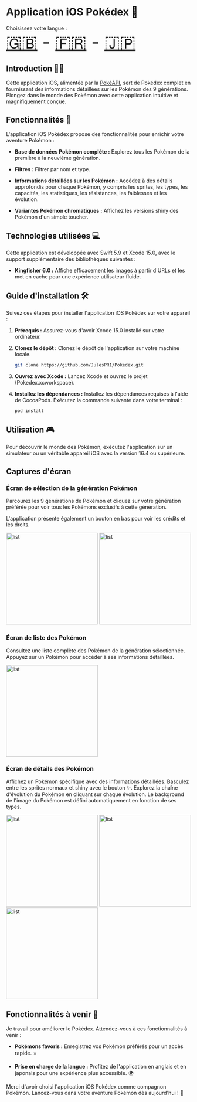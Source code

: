 # Application iOS Pokédex 📱

Choisissez votre langue :
<br>
<font size="40">
[🇬🇧](/README.md) - [🇫🇷](/README_assets/README_fr.md) - [🇯🇵](/README_assets/README_ja.md)
</font>

## Introduction 🧑‍💻

Cette application iOS, alimentée par la [PokéAPI](https://api-pokemon-fr.vercel.app/), sert de Pokédex complet en fournissant des informations détaillées sur les Pokémon des 9 générations. Plongez dans le monde des Pokémon avec cette application intuitive et magnifiquement conçue.

## Fonctionnalités 🧩

L'application iOS Pokédex propose des fonctionnalités pour enrichir votre aventure Pokémon :

- **Base de données Pokémon complète :** Explorez tous les Pokémon de la première à la neuvième génération.

- **Filtres :** Filtrer par nom et type.

- **Informations détaillées sur les Pokémon :** Accédez à des détails approfondis pour chaque Pokémon, y compris les sprites, les types, les capacités, les statistiques, les résistances, les faiblesses et les évolution.

- **Variantes Pokémon chromatiques :** Affichez les versions shiny des Pokémon d'un simple toucher.

## Technologies utilisées 💻

Cette application est développée avec Swift 5.9 et Xcode 15.0, avec le support supplémentaire des bibliothèques suivantes :

- **Kingfisher 6.0 :** Affiche efficacement les images à partir d'URLs et les met en cache pour une expérience utilisateur fluide.

## Guide d'installation 🛠️

Suivez ces étapes pour installer l'application iOS Pokédex sur votre appareil :

1. **Prérequis :** Assurez-vous d'avoir Xcode 15.0 installé sur votre ordinateur.

2. **Clonez le dépôt :** Clonez le dépôt de l'application sur votre machine locale.

   ```bash
   git clone https://github.com/JulesPR1/Pokedex.git
   ```

3. **Ouvrez avec Xcode :** Lancez Xcode et ouvrez le projet (Pokedex.xcworkspace).

4. **Installez les dépendances :** Installez les dépendances requises à l'aide de CocoaPods. Exécutez la commande suivante dans votre terminal :

   ```bash
   pod install
   ```

## Utilisation 🎮

Pour découvrir le monde des Pokémon, exécutez l'application sur un simulateur ou un véritable appareil iOS avec la version 16.4 ou supérieure.

## Captures d'écran

### Écran de sélection de la génération Pokémon

Parcourez les 9 générations de Pokémon et cliquez sur votre génération préférée pour voir tous les Pokémons exclusifs à cette génération.

L'application présente également un bouton en bas pour voir les crédits et les droits.

<p float="left">

<img src="/README_assets/gen_choice.jpg" alt="list" style="width:250px;"/>

<img src="/README_assets/legal.jpg" alt="list" style="width:250px;"/>

</p>

### Écran de liste des Pokémon

Consultez une liste complète des Pokémon de la génération sélectionnée. Appuyez sur un Pokémon pour accéder à ses informations détaillées.

<img src="/README_assets/pokemons_list_view.jpg" alt="list" style="width:250px;"/>

### Écran de détails des Pokémon

Affichez un Pokémon spécifique avec des informations détaillées. Basculez entre les sprites normaux et shiny avec le bouton ✨. Explorez la chaîne d'évolution du Pokémon en cliquant sur chaque évolution. Le background de l'image du Pokémon est défini automatiquement en fonction de ses types.

<img src="/README_assets/p_1.jpg" alt="list" style="width:250px;"/>
<img src="/README_assets/p_2.jpg" alt="list" style="width:250px;"/>
<img src="/README_assets/p_3.jpg" alt="list" style="width:250px;"/>

## Fonctionnalités à venir 🚧

Je travail pour améliorer le Pokédex. Attendez-vous à ces fonctionnalités à venir :

- **Pokémons favoris :** Enregistrez vos Pokémon préférés pour un accès rapide. ⭐

- **Prise en charge de la langue :** Profitez de l'application en anglais et en japonais pour une expérience plus accessible. 🌍

Merci d'avoir choisi l'application iOS Pokédex comme compagnon Pokémon. Lancez-vous dans votre aventure Pokémon dès aujourd'hui ! 🌟